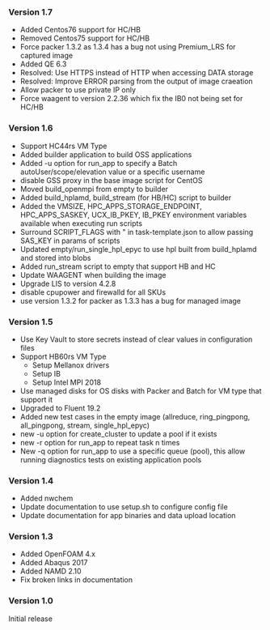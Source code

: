### Version 1.7
- Added Centos76 support for HC/HB
- Removed Centos75 support for HC/HB
- Force packer 1.3.2 as 1.3.4 has a bug not using Premium_LRS for captured image
- Added QE 6.3
- Resolved: Use HTTPS instead of HTTP when accessing DATA storage
- Resolved: Improve ERROR parsing from the output of image craeation 
- Allow packer to use private IP only
- Force waagent to version 2.2.36 which fix the IB0 not being set for HC/HB


### Version 1.6
- Support HC44rs VM Type
- Added builder application to build OSS applications
- Added -u option for run_app to specify a Batch autoUser/scope/elevation value or a specific username
- disable GSS proxy in the base image script for CentOS
- Moved build_openmpi from empty to builder
- Added build_hplamd, build_stream (for HB/HC) script to builder
- Added the VMSIZE, HPC_APPS_STORAGE_ENDPOINT, HPC_APPS_SASKEY, UCX_IB_PKEY, IB_PKEY environment variables available when executing run scripts
- Surround SCRIPT_FLAGS with " in task-template.json to allow passing SAS_KEY in params of scripts
- Updated empty/run_single_hpl_epyc to use hpl built from build_hplamd and stored into blobs
- Added run_stream script to empty that support HB and HC
- Update WAAGENT when building the image
- Upgrade LIS to version 4.2.8
- disable cpupower and firewalld for all SKUs
- use version 1.3.2 for packer as 1.3.3 has a bug for managed image


### Version 1.5
- Use Key Vault to store secrets instead of clear values in configuration files
- Support HB60rs VM Type
  - Setup Mellanox drivers
  - Setup IB
  - Setup Intel MPI 2018
- Use managed disks for OS disks with Packer and Batch for VM type that support it
- Upgraded to Fluent 19.2
- Added new test cases in the empty image (allreduce, ring_pingpong, all_pingpong, stream, single_hpl_epyc)
- new -u option for create_cluster to update a pool if it exists
- new -r option for run_app to repeat task n times
- New -q option for run_app to use a specific queue (pool), this allow running diagnostics tests on existing application pools

### Version 1.4
- Added nwchem
- Update documentation to use setup.sh to configure config file
- Update documentation for app binaries and data upload location

### Version 1.3
- Added OpenFOAM 4.x
- Added Abaqus 2017
- Added NAMD 2.10
- Fix broken links in documentation

### Version 1.0
Initial release